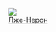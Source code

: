 ![](/books/prose_history/Лион%20Фейхтвангер/Лже-Нерон.jpg)  
[Лже-Нерон](/books/prose_history/Лион%20Фейхтвангер/Лже-Нерон)